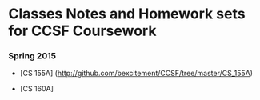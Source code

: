 # Classes Notes and Homework sets for CCSF Coursework

### Spring 2015
* [CS 155A] (http://github.com/bexcitement/CCSF/tree/master/CS_155A)

* [CS 160A]
